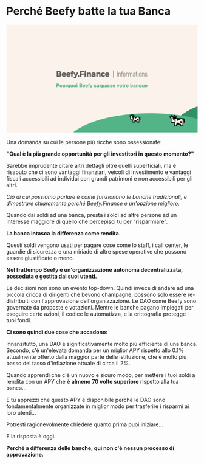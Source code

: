 # Perché Beefy batte la tua Banca

![](../../.gitbook/assets/bulletin-why-beefy-beats-your-bank.png)

Una domanda su cui le persone più ricche sono ossessionate:

**"Qual è la più grande opportunità per gli investitori in questo momento?"**

Sarebbe imprudente citare altri dettagli oltre quelli superficiali, ma è risaputo che ci sono vantaggi finanziari, veicoli di investimento e vantaggi fiscali accessibili ad individui con grandi patrimoni e non accessibili per gli altri.

_Ciò di cui possiamo parlare è come funzionano le banche tradizionali, e dimostrare chiaramente perché Beefy.Finance è un'opzione migliore._

Quando dai soldi ad una banca, presta i soldi ad altre persone ad un interesse maggiore di quello che percepisci tu per "risparmiare".

**La banca intasca la differenza come rendita.**

Questi soldi vengono usati per pagare cose come lo staff, i call center, le guardie di sicurezza e una miriade di altre spese operative che possono essere giustificate o meno.

**Nel frattempo Beefy è un'organizzazione autonoma decentralizzata, posseduta e gestita dai suoi utenti.**

Le decisioni non sono un evento top-down. Quindi invece di andare ad una piccola cricca di dirigenti che bevono champagne, possono solo essere re-distribuiti con l'approvazione dell'organizzazione. Le DAO come Beefy sono governate da proposte e votazioni. Mentre le banche pagano impiegati per eseguire certe azioni, il codice le automatizza, e  la crittografia protegge i tuoi fondi.

**Ci sono quindi due cose che accadono:**

innanzitutto, una DAO è significativamente molto più efficiente di una banca. Secondo, c'è un'elevata domanda per un miglior APY rispetto allo 0.1% attualmente offerto dalla maggior parte delle istituzione, che è molto più basso del tasso d'inflazione attuale di circa il 2%.

Quando apprendi che c'è un nuovo e sicuro modo, per mettere i tuoi soldi a rendita con un APY che è **almeno 70 volte superiore** rispetto alla tua banca...

E tu apprezzi che questo APY è disponibile perché le DAO sono fondamentalmente organizzate in miglior modo per trasferire i risparmi ai loro utenti...

Potresti ragionevolmente chiedere quanto prima puoi iniziare...

E la risposta è oggi.

**Perché a differenza delle banche, qui non c'è nessun processo di approvazione.**
